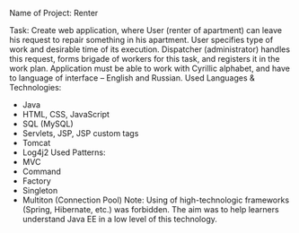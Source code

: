 Name of Project: Renter

Task: Create web application, where User (renter of apartment) can leave his request to repair something in his apartment. User specifies type of work and desirable time of its execution.
Dispatcher (administrator) handles this request, forms brigade of workers for this task, and registers it in the work plan.
Application must be able to work with Cyrillic alphabet, and have to language of interface – English and Russian.
Used Languages & Technologies:
-	Java 
-	HTML, CSS, JavaScript
-	SQL (MySQL)
-	Servlets, JSP, JSP custom tags 
-	Tomcat
-	Log4j2
Used Patterns:
-	MVC
-	Command
-	Factory
-	Singleton
-	Multiton (Connection Pool)
Note: Using of high-technologic frameworks (Spring, Hibernate, etc.)  was forbidden. The aim was to help learners understand Java EE in a low level of this technology.
